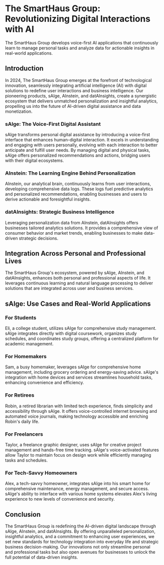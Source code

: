 # The SmartHaus Group: Revolutionizing Digital Interactions with AI
The SmartHaus Group develops voice-first AI applications that continuously learn to manage personal tasks and analyze data for actionable insights in real-world applications.

## Introduction
In 2024, The SmartHaus Group emerges at the forefront of technological innovation, seamlessly integrating artificial intelligence (AI) with digital solutions to redefine user interactions and business intelligence. Our pioneering products, sAIge, AInstein, and datAInsights, create a synergistic ecosystem that delivers unmatched personalization and insightful analytics, propelling us into the future of AI-driven digital assistance and data monetization.

### sAIge: The Voice-First Digital Assistant
sAIge transforms personal digital assistance by introducing a voice-first interface that enhances human-digital interaction. It excels in understanding and engaging with users personally, evolving with each interaction to better anticipate and fulfill user needs. By managing digital and physical tasks, sAIge offers personalized recommendations and actions, bridging users with their digital ecosystems.

### AInstein: The Learning Engine Behind Personalization
AInstein, our analytical brain, continuously learns from user interactions, developing comprehensive data logs. These logs fuel predictive analytics and personalized recommendations, enabling businesses and users to derive actionable and foresightful insights.

### datAInsights: Strategic Business Intelligence
Leveraging personalization data from AInstein, datAInsights offers businesses tailored analytics solutions. It provides a comprehensive view of consumer behavior and market trends, enabling businesses to make data-driven strategic decisions.

## Integration Across Personal and Professional Lives
The SmartHaus Group's ecosystem, powered by sAIge, AInstein, and datAInsights, enhances both personal and professional aspects of life. It leverages continuous learning and natural language processing to deliver solutions that are integrated across user and business services.

## sAIge: Use Cases and Real-World Applications
### For Students
Eli, a college student, utilizes sAIge for comprehensive study management. sAIge integrates directly with digital coursework, organizes study schedules, and coordinates study groups, offering a centralized platform for academic management.

### For Homemakers
Sam, a busy homemaker, leverages sAIge for comprehensive home management, including grocery ordering and energy-saving advice. sAIge's integration with home devices and services streamlines household tasks, enhancing convenience and efficiency.

### For Retirees
Robin, a retired librarian with limited tech experience, finds simplicity and accessibility through sAIge. It offers voice-controlled internet browsing and automated voice journals, making technology accessible and enriching Robin's daily life.

### For Freelancers
Taylor, a freelance graphic designer, uses sAIge for creative project management and hands-free time tracking. sAIge's voice-activated features allow Taylor to maintain focus on design work while efficiently managing tasks and schedules.

### For Tech-Savvy Homeowners
Alex, a tech-savvy homeowner, integrates sAIge into his smart home for comprehensive maintenance, energy management, and secure access. sAIge's ability to interface with various home systems elevates Alex's living experience to new levels of convenience and security.

## Conclusion
The SmartHaus Group is redefining the AI-driven digital landscape through sAIge, AInstein, and datAInsights. By offering unparalleled personalization, insightful analytics, and a commitment to enhancing user experiences, we set new standards for technology integration into everyday life and strategic business decision-making. Our innovations not only streamline personal and professional tasks but also open avenues for businesses to unlock the full potential of data-driven insights.
